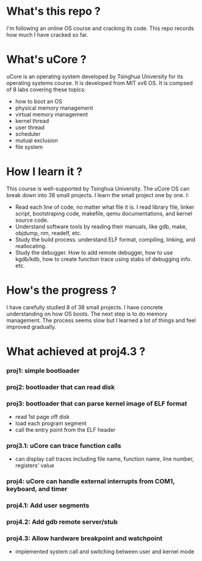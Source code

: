 # What's this repo ?
I'm following an online OS course and cracking its code. This repo records how much I have cracked so far.

# What's uCore ?
uCore is an operating system developed by Tsinghua University for its operating systems course. It is developed from MIT xv6 OS. It is compsed of 8 labs covering these topics: 

* how to boot an OS
* physical memory management
* virtual memory management
* kernel thread
* user thread
* scheduler
* mutual exclusion
* file system

# How I learn it ?
This course is well-supported by Tsinghua University. The uCore OS can break down into 38 small projects. I learn the small project one by one. I: 
* Read each line of code, no matter what file it is. I read library file, linker script, bootstraping code, makefile, qemu documentations, and kernel source code.
* Understand software tools by reading their manuals, like gdb, make, objdump, nm, readelf, etc.
* Study the build process. understand ELF format, compiling, linking, and reallocating.
* Study the debugger. How to add remote debugger, how to use kgdb/kdb, how to create function trace using stabs of debugging info. etc.

# How's the progress ? 
I have carefully studied 8 of 38 small projects. I have concrete understanding on how OS boots. The next step is to do memory management.
The process seems slow but I learned a lot of things and feel improved gradually.

# What achieved at proj4.3 ?
### proj1: simple bootloader

### proj2: bootloader that can read disk

### proj3: bootloader that can parse kernel image of ELF format
* read 1st page off disk
* load each program segment
* call the entry point from the ELF header

### proj3.1: uCore can trace function calls
* can display call traces including file name, function name, line number, registers' value

### proj4: uCore can handle external interrupts from COM1, keyboard, and timer

### proj4.1: Add user segments

### proj4.2: Add gdb remote server/stub

### proj4.3: Allow hardware breakpoint and watchpoint
* implemented system call and switching between user and kernel mode

